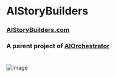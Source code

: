 # AIStoryBuilders
### [AIStoryBuilders.com](https://AIStoryBuilders.com)
### A parent project of [AIOrchestrator](https://github.com/ADefWebserver/AIOrchestrator)
#
![image](https://github.com/ADefWebserver/AIStoryBuilders/assets/1857799/d3b68f41-5123-47bf-b5d2-b481cae20811)

